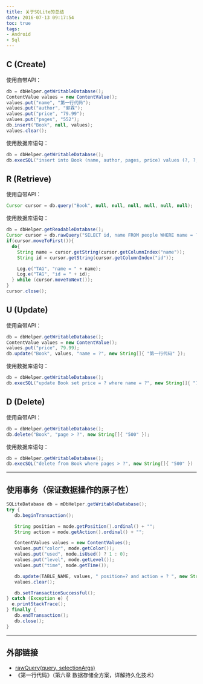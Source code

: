```yaml
---
title: 关于SQLite的总结
date: 2016-07-13 09:17:54
toc: true
tags:
- Android
- Sql
---
```


## C (Create)
使用自带API：
``` java
db = dbHelper.getWritableDatabase();
ContentValue values = new ContentValue();
values.put("name", "第一行代码");
values.put("author", "郭霖");
values.put("price", "79.99");
values.put("pages", "552");
db.insert("Book", null, values);
values.clear();
```

使用数据库语句：
``` java
db = dbHelper.getWritableDatabase();
db.execSQL("insert into Book (name, author, pages, price) values (?, ?, ?, ?)", new String[]{ "第一行代码", "郭霖", "552", "79.00"});
```

## R (Retrieve)
使用自带API：
``` java
Cursor cursor = db.query("Book", null, null, null, null, null, null);
```

使用数据库语句：
``` java
db = dbHelper.getReadableDatabase();
Cursor cursor = db.rawQuery("SELECT id, name FROM people WHERE name = ? AND id = ?", new String[] {"David", "2"});
if(cursor.moveToFirst()){
  do{
    String name = cursor.getString(cursor.getColumnIndex("name"));
    String id = cursor.getString(cursor.getColumnIndex("id"));

    Log.e("TAG", "name = " + name);
    Log.e("TAG", "id = " + id);
  } while (cursor.moveToNext());
}
cursor.close();
```


## U (Update)
使用自带API：
``` java
db = dbHelper.getWritableDatabase();
ContentValue values = new ContentValue();
values.put("price", 79.99);
db.update("Book", values, "name = ?", new String[]{ "第一行代码" });
```

使用数据库语句：
``` java
db = dbHelper.getWritableDatabase();
db.execSQL("update Book set price = ? where name = ?", new String[]{ "79.99", "第一行代码" })
```

## D (Delete)
使用自带API：
``` java
db = dbHelper.getWritableDatabase();
db.delete("Book", "page > ?", new String[]{ "500" });
```

使用数据库语句：
``` java
db = dbHelper.getWritableDatabase();
db.execSQL("delete from Book where pages > ?", new String[]{ "500" })
```

---
## 使用事务（保证数据操作的原子性）
``` java
SQLiteDatabase db = mDbHelper.getWritableDatabase();
try {
   db.beginTransaction();

   String position = mode.getPosition().ordinal() + "";
   String action = mode.getAction().ordinal() + "";

   ContentValues values = new ContentValues();
   values.put("color", mode.getColor());
   values.put("used", mode.isUsed() ? 1 : 0);
   values.put("level", mode.getLevel());
   values.put("time", mode.getTime());

   db.update(TABLE_NAME, values, " position=? and action = ? ", new String[]{position, action});
   values.clear();

   db.setTransactionSuccessful();
} catch (Exception e) {
  e.printStackTrace();
} finally {
   db.endTransaction();
   db.close();
}
```

---
## 外部链接
- [rawQuery(query, selectionArgs)](http://stackoverflow.com/questions/10598137/rawqueryquery-selectionargs)
- 《第一行代码》（第六章 数据存储全方案，详解持久化技术）

